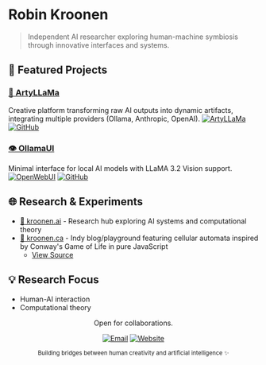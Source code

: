 # Robin Kroonen

> Independent AI researcher exploring human-machine symbiosis through innovative interfaces and systems.

## 🚀 Featured Projects

### [🎨 ArtyLLaMa](https://artyllama.com)
Creative platform transforming raw AI outputs into dynamic artifacts, integrating multiple providers (Ollama, Anthropic, OpenAI).
[![ArtyLLaMa](https://img.shields.io/badge/Visit-ArtyLLaMa-blue?style=flat-square)](https://artyllama.com)
[![GitHub](https://img.shields.io/badge/GitHub-View_Code-black?style=flat-square&logo=github)](https://github.com/ArtyLLaMa/ArtyLLaMa)

### [👁️ OllamaUI](https://openwebui.org)
Minimal interface for local AI models with LLaMA 3.2 Vision support.
[![OpenWebUI](https://img.shields.io/badge/Visit-OpenWebUI-blue?style=flat-square)](https://openwebui.org)
[![GitHub](https://img.shields.io/badge/GitHub-View_Code-black?style=flat-square&logo=github)](https://github.com/ArtyLLaMa/OllamaUI)

## 🌐 Research & Experiments

- [🧠 kroonen.ai](https://kroonen.ai) - Research hub exploring AI systems and computational theory
- [🔬 kroonen.ca](https://kroonen.ca) - Indy blog/playground featuring cellular automata inspired by Conway's Game of Life in pure JavaScript
  - [View Source](https://github.com/kroonen/kroonen-ca)

## 💡 Research Focus
- Human-AI interaction
- Computational theory

<div align="center">
<p>Open for collaborations.</p>
<a href="mailto:hello@kroonen.ai"><img src="https://img.shields.io/badge/Contact-hello@kroonen.ai-red?style=flat-square&logo=gmail" alt="Email"></a>
<a href="https://kroonen.ai"><img src="https://img.shields.io/badge/Visit-kroonen.ai-blue?style=flat-square" alt="Website"></a>

<sub>Building bridges between human creativity and artificial intelligence ✨</sub>
</div>
